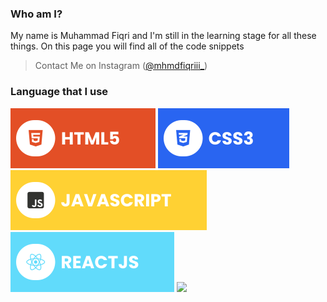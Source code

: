 ### Who am I?
  My name is Muhammad Fiqri and I'm still in the learning stage for all these things. On this page you will find all of the code snippets
  > Contact Me on Instagram ([@mhmdfiqriii_](https://instagram.com/mhmdfiqriii_))

### Language that I use
![HTML5](./assets/html.svg) ![CSS3](./assets/css.svg) ![JavaScript](./assets/javascript.svg) ![React](./assets/react.svg) ![](./assets/)
